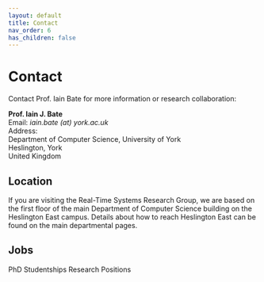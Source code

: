 ```yaml
---
layout: default
title: Contact
nav_order: 6
has_children: false
---
```



# Contact

Contact Prof. Iain Bate for more information or research collaboration:

**Prof. Iain J. Bate**  
Email: *iain.bate (at) york.ac.uk*    
Address:  
Department of Computer Science, University of York  
Heslington, York  
United Kingdom

## Location
If you are visiting the Real-Time Systems Research Group, we are based on the first floor of the main Department of Computer Science building on the Heslington East campus. Details about how to reach Heslington East can be found on the main departmental pages.

## Jobs
PhD Studentships
Research Positions
